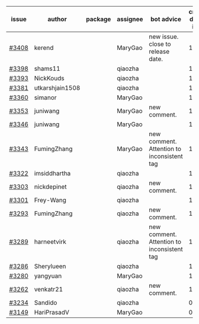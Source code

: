 | issue | author | package | assignee | bot advice | created date of issue | target release date | date from target |
| ------ | ------ | ------ | ------ | ------ | ------ | ------ | :-----: |
| [#3408](https://github.com/Azure/sdk-release-request/issues/3408) | kerend |  | MaryGao | new issue. close to release date.  | 11-14 | 11-15 | 0 |
| [#3398](https://github.com/Azure/sdk-release-request/issues/3398) | shams11 |  | qiaozha |  | 11-10 | 11-25 |  |
| [#3393](https://github.com/Azure/sdk-release-request/issues/3393) | NickKouds |  | qiaozha |  | 11-09 | 11-25 |  |
| [#3381](https://github.com/Azure/sdk-release-request/issues/3381) | utkarshjain1508 |  | qiaozha |  | 11-07 | 11-25 |  |
| [#3360](https://github.com/Azure/sdk-release-request/issues/3360) | simanor |  | MaryGao |  | 11-02 | 11-25 |  |
| [#3353](https://github.com/Azure/sdk-release-request/issues/3353) | juniwang |  | MaryGao | new comment. | 11-02 | 11-25 |  |
| [#3346](https://github.com/Azure/sdk-release-request/issues/3346) | juniwang |  | MaryGao |  | 11-02 | 11-25 |  |
| [#3343](https://github.com/Azure/sdk-release-request/issues/3343) | FumingZhang |  | MaryGao | new comment. Attention to inconsistent tag | 11-02 | 11-25 |  |
| [#3322](https://github.com/Azure/sdk-release-request/issues/3322) | imsiddhartha |  | qiaozha |  | 10-28 | 11-25 |  |
| [#3303](https://github.com/Azure/sdk-release-request/issues/3303) | nickdepinet |  | qiaozha | new comment. | 10-26 | 11-25 |  |
| [#3301](https://github.com/Azure/sdk-release-request/issues/3301) | Frey-Wang |  | qiaozha |  | 10-26 | 11-25 |  |
| [#3293](https://github.com/Azure/sdk-release-request/issues/3293) | FumingZhang |  | qiaozha | new comment. | 10-25 | 11-25 |  |
| [#3289](https://github.com/Azure/sdk-release-request/issues/3289) | harneetvirk |  | qiaozha | new comment. Attention to inconsistent tag | 10-25 | 11-25 |  |
| [#3286](https://github.com/Azure/sdk-release-request/issues/3286) | Sherylueen |  | qiaozha |  | 10-24 | 11-25 |  |
| [#3280](https://github.com/Azure/sdk-release-request/issues/3280) | yangyuan |  | MaryGao |  | 10-18 | 11-25 |  |
| [#3262](https://github.com/Azure/sdk-release-request/issues/3262) | venkatr21 |  | qiaozha | new comment. | 10-12 | 10-28 |  |
| [#3234](https://github.com/Azure/sdk-release-request/issues/3234) | Sandido |  | qiaozha |  | 09-30 | 10-17 |  |
| [#3149](https://github.com/Azure/sdk-release-request/issues/3149) | HariPrasadV |  | MaryGao |  | 09-07 | 10-11 |  |
